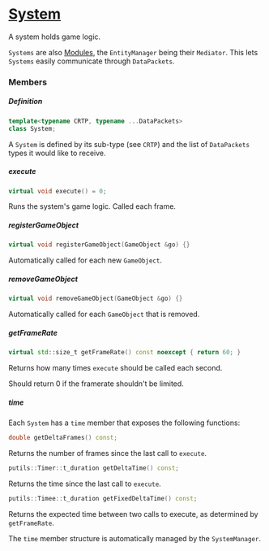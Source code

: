 # [System](System.hpp)

A system holds game logic.

`Systems` are also [Modules](https://github.com/phiste/putils/blob/master/mediator/README.md), the `EntityManager` being their `Mediator`. This lets `Systems` easily communicate through `DataPackets`.

### Members

##### Definition

```cpp
template<typename CRTP, typename ...DataPackets>
class System;
```

A `System` is defined by its sub-type (see `CRTP`) and the list of `DataPackets` types it would like to receive.

##### execute

```cpp
virtual void execute() = 0;
```
Runs the system's game logic. Called each frame.

##### registerGameObject

```cpp
virtual void registerGameObject(GameObject &go) {}
```
Automatically called for each new `GameObject`.

##### removeGameObject

```cpp
virtual void removeGameObject(GameObject &go) {}
```
Automatically called for each `GameObject` that is removed.

##### getFrameRate

```cpp
virtual std::size_t getFrameRate() const noexcept { return 60; }
```
Returns how many times `execute` should be called each second.

Should return 0 if the framerate shouldn't be limited.

##### time

Each `System` has a `time` member that exposes the following functions:

```cpp
double getDeltaFrames() const;
```
Returns the number of frames since the last call to `execute`.

```cpp
putils::Timer::t_duration getDeltaTime() const;
```
Returns the time since the last call to `execute`.

```cpp
putils::Timee::t_duration getFixedDeltaTime() const;
```
Returns the expected time between two calls to execute, as determined by `getFrameRate`.

The `time` member structure is automatically managed by the `SystemManager`.
